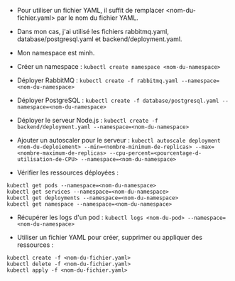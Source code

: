 - Pour utiliser un fichier YAML, il suffit de remplacer <nom-du-fichier.yaml> par le nom du fichier YAML.
- Dans mon cas, j'ai utilisé les fichiers rabbitmq.yaml, database/postgresql.yaml et backend/deployment.yaml.
- Mon namespace est minh.

- Créer un namespace :
  `kubectl create namespace <nom-du-namespace> `

- Déployer RabbitMQ :
  `kubectl create -f rabbitmq.yaml --namespace=<nom-du-namespace> `

- Déployer PostgreSQL :
  `kubectl create -f database/postgresql.yaml --namespace=<nom-du-namespace>`

- Déployer le serveur Node.js :
  `kubectl create -f backend/deployment.yaml --namespace=<nom-du-namespace>`

- Ajouter un autoscaler pour le serveur :
  `kubectl autoscale deployment <nom-du-deploiement> --min=<nombre-minimum-de-replicas> --max=<nombre-maximum-de-replicas> --cpu-percent=<pourcentage-d-utilisation-de-CPU> --namespace=<nom-du-namespace> `

- Vérifier les ressources déployées :

```
kubectl get pods --namespace=<nom-du-namespace>
kubectl get services --namespace=<nom-du-namespace>
kubectl get deployments --namespace=<nom-du-namespace>
kubectl get namespace --namespace=<nom-du-namespace>
```

- Récupérer les logs d'un pod :
  `kubectl logs <nom-du-pod> --namespace=<nom-du-namespace>`

- Utiliser un fichier YAML pour créer, supprimer ou appliquer des ressources :

```
kubectl create -f <nom-du-fichier.yaml>
kubectl delete -f <nom-du-fichier.yaml>
kubectl apply -f <nom-du-fichier.yaml>
```
